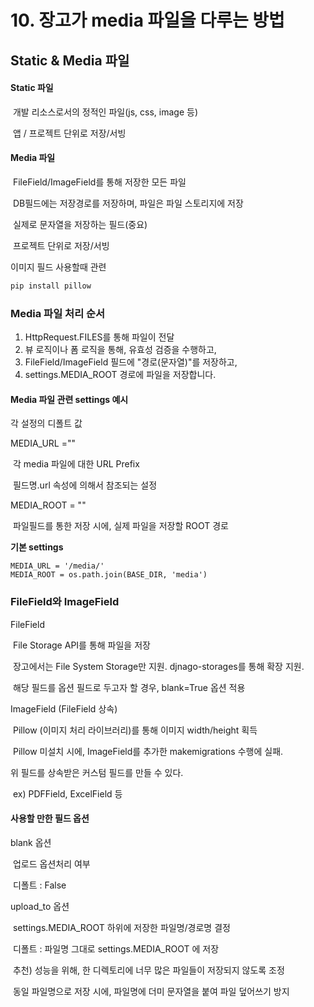 # 10. 장고가 media 파일을 다루는 방법

## Static & Media 파일

#### Static 파일

​	개발 리소스로서의 정적인 파일(js, css, image 등)

​	앱 / 프로젝트 단위로 저장/서빙

#### Media 파일

​	FileField/ImageField를 통해 저장한 모든 파일

​	DB필드에는 저장경로를 저장하며, 파일은 파일 스토리지에 저장

​		실제로 문자열을 저장하는 필드(중요)

​	프로젝트 단위로 저장/서빙



이미지 필드 사용할때 관련

```bash
pip install pillow
```



### Media 파일 처리 순서

1. HttpRequest.FILES를 통해 파일이 전달
2. 뷰 로직이나 폼 로직을 통해, 유효성 검증을 수행하고,
3. FileField/ImageField 필드에 "경로(문자열)"를 저장하고,
4. settings.MEDIA_ROOT 경로에 파일을 저장합니다.



#### Media 파일 관련 settings 예시

각 설정의 디폴트 값

MEDIA_URL =""

​	각 media 파일에 대한 URL Prefix

​		필드명.url 속성에 의해서 참조되는 설정

MEDIA_ROOT = ""

​	파일필드를 통한 저장 시에, 실제 파일을 저장할 ROOT 경로



**기본 settings**

```
MEDIA_URL = '/media/'
MEDIA_ROOT = os.path.join(BASE_DIR, 'media')
```



### FileField와 ImageField

FileField

​	File Storage API를 통해 파일을 저장

​		장고에서는 File System Storage만 지원. djnago-storages를 통해 확장 지원.

​	해당 필드를 옵션 필드로 두고자 할 경우, blank=True 옵션 적용

ImageField (FileField 상속)

​	Pillow (이미지 처리 라이브러리)를 통해 이미지 width/height 획득

​		Pillow 미설치 시에, ImageField를 추가한 makemigrations 수행에 실패.

위 필드를 상속받은 커스텀 필드를 만들 수 있다.

​	ex) PDFField, ExcelField 등

#### 사용할 만한 필드 옵션

blank 옵션

​	업로드 옵션처리 여부

​	디폴트 : False

upload_to 옵션

​	settings.MEDIA_ROOT 하위에 저장한 파일명/경로명 결정

​	디폴트 : 파일명 그대로 settings.MEDIA_ROOT 에 저장

​		추천) 성능을 위해, 한 디렉토리에 너무 많은 파일들이 저장되지 않도록 조정

​	동일 파일명으로 저장 시에, 파일명에 더미 문자열을 붙여 파일 덮어쓰기 방지